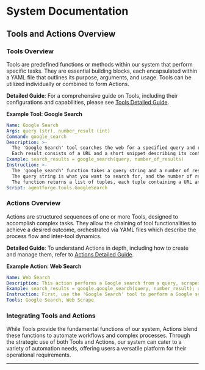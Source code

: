 # System Documentation

## **Tools and Actions Overview**

### **Tools Overview**

Tools are predefined functions or methods within our system that perform specific tasks. They are essential building blocks, each encapsulated within a YAML file that outlines its purpose, arguments, and usage. Tools can be utilized individually or combined to form Actions.

**Detailed Guide**: For a comprehensive guide on Tools, including their configurations and capabilities, please see [Tools Detailed Guide](Tools/Guide.md).

**Example Tool: Google Search**
```yaml
Name: Google Search
Args: query (str), number_result (int)
Command: google_search
Description: >-
  The 'Google Search' tool searches the web for a specified query and retrieves a set number of results.
  Each result consists of a URL and a short snippet describing its contents.
Example: search_results = google_search(query, number_of_results)
Instruction: >-
  The 'google_search' function takes a query string and a number of results as inputs.
  The query string is what you want to search for, and the number of results is how many search results you want returned.
  The function returns a list of tuples, each tuple containing a URL and a snippet description of a search result.
Script: agentforge.tools.GoogleSearch
```

### **Actions Overview**

Actions are structured sequences of one or more Tools, designed to accomplish complex tasks. They allow the chaining of tool functionalities to achieve a desired outcome, orchestrated via YAML files which describe the process flow and inter-tool dynamics.

**Detailed Guide**: To understand Actions in depth, including how to create and manage them, refer to [Actions Detailed Guide](Actions/Guide.md).

**Example Action: Web Search**
```yaml
Name: Web Search
Description: This action performs a Google search from a query, scrapes the text from one of the returned URLs, and then breaks the scraped text into manageable chunks.
Example: search_results = google.google_search(query, number_result); url = search_results[2][0]; scrapped = web_scrape.get_plain_text(url)
Instruction: First, use the 'Google Search' tool to perform a Google search and retrieve a list of search results. Choose a URL from the search results, then use the 'Web Scrape' tool to scrape the text from that URL.
Tools: Google Search, Web Scrape
```

### **Integrating Tools and Actions**

While Tools provide the fundamental functions of our system, Actions blend these functions to automate workflows and complex processes. Through the strategic use of both Tools and Actions, our system can cater to a variety of automation needs, offering users a versatile platform for their operational requirements.

---